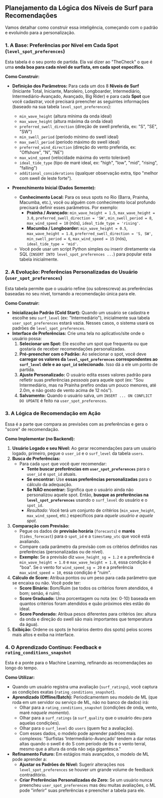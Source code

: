 ## Planejamento da Lógica dos Níveis de Surf para Recomendações

Vamos detalhar como construir essa inteligência, começando com o padrão e evoluindo para a personalização.

### 1. A Base: Preferências por Nível em Cada Spot (`level_spot_preferences`)

Esta tabela é o seu ponto de partida. Ela vai dizer ao "TheCheck" o que é uma **onda boa para cada nível de surfista, em cada spot específico**.

**Como Construir:**

* **Definição dos Parâmetros:** Para cada um dos 8 **Níveis de Surf** (Iniciante Total, Iniciante, Maroleiro, Longboarder, Intermediário, Intermediário-Avançado, Avançado, Big Rider) e para cada **Spot** que você cadastrar, você precisará preencher as seguintes informações (baseado na sua tabela `level_spot_preferences`):
    * `min_wave_height` (altura mínima da onda ideal)
    * `max_wave_height` (altura máxima da onda ideal)
    * `preferred_swell_direction` (direção de swell preferida, ex: "S", "SE", "SW")
    * `min_swell_period` (período mínimo do swell ideal)
    * `max_swell_period` (período máximo do swell ideal)
    * `preferred_wind_direction` (direção do vento preferida, ex: "Offshore", "N", "NE")
    * `max_wind_speed` (velocidade máxima do vento tolerável)
    * `ideal_tide_type` (tipo de maré ideal, ex: "high", "low", "mid", "rising", "falling")
    * `additional_considerations` (qualquer observação extra, tipo "melhor com swell de leste forte").

* **Preenchimento Inicial (Dados Semente):**
    * **Conhecimento Local:** Para os seus spots no Rio (Barra, Prainha, Macumba, etc.), você ou alguém com conhecimento local profundo precisará definir esses parâmetros. Por exemplo:
        * **Prainha / Avançado:** `min_wave_height = 1.5`, `max_wave_height = 3.0`, `preferred_swell_direction = 'SW'`, `min_swell_period = 8`, `max_wind_speed = 10` (nós), `ideal_tide_type = 'rising'`.
        * **Macumba / Longboarder:** `min_wave_height = 0.5`, `max_wave_height = 1.8`, `preferred_swell_direction = 'S, SW'`, `min_swell_period = 6`, `max_wind_speed = 15` (nós), `ideal_tide_type = 'mid'`.
    * Você pode usar um script Python simples ou inserir diretamente via SQL (`INSERT INTO level_spot_preferences ...`) para popular esta tabela inicialmente.

### 2. A Evolução: Preferências Personalizadas do Usuário (`user_spot_preferences`)

Esta tabela permite que o usuário refine (ou sobrescreva) as preferências baseadas no seu nível, tornando a recomendação única para ele.

**Como Construir:**

* **Inicialização Padrão (Cold Start):** Quando um usuário se cadastra e escolhe seu `surf_level` (ex: "Intermediário"), inicialmente sua tabela `user_spot_preferences` estará vazia. Nesses casos, o sistema usará os padrões de `level_spot_preferences`.
* **Interface de Preferências:** Crie uma tela no aplicativo/site onde o usuário possa:
    1.  **Selecionar um Spot:** Ele escolhe um spot que frequenta ou que gostaria de receber recomendações personalizadas.
    2.  **Pré-preencher com o Padrão:** Ao selecionar o spot, você deve **carregar os valores da `level_spot_preferences` correspondentes ao `surf_level` dele e ao `spot_id` selecionado**. Isso dá a ele um ponto de partida.
    3.  **Ajuste Personalizado:** O usuário edita esses valores padrão para refletir suas preferências *pessoais* para aquele spot (ex: "Sou Intermediário, mas na Prainha prefiro ondas um pouco menores, até 2.0m, e não gosto de vento acima de 12 nós").
    4.  **Salvamento:** Quando o usuário salva, um `INSERT ... ON CONFLICT DO UPDATE` é feito na `user_spot_preferences`.

### 3. A Lógica de Recomendação em Ação

Essa é a parte que compara as previsões com as preferências e gera o "score" de recomendação.

**Como Implementar (no Backend):**

1.  **Usuário Logado e seu Nível:** Ao gerar recomendações para um usuário logado, primeiro, pegue o `user_id` e o `surf_level` da tabela `users`.
2.  **Busca de Preferências:**
    * Para cada `spot` que você quer recomendar:
        * **Tente buscar preferências em `user_spot_preferences`** para o `user_id` e `spot_id` atuais.
        * **Se encontrar:** Use **essas preferências personalizadas** para o cálculo da adequação.
        * **Se NÃO encontrar:** Significa que o usuário ainda não personalizou aquele spot. Então, **busque as preferências na `level_spot_preferences`** usando o `surf_level` do usuário e o `spot_id`.
        * *Resultado:* Você terá um conjunto de critérios (`min_wave_height`, `max_wind_speed`, etc.) específicos para *aquele usuário e aquele spot*.
3.  **Comparação com Previsão:**
    * Pegue os dados de **previsão horária** (`forecasts`) e **marés** (`tides_forecast`) para o `spot_id` e a `timestamp_utc` que você está avaliando.
    * Compare cada parâmetro da previsão com os critérios definidos nas preferências (personalizadas ou de nível).
    * **Exemplo:** Se a previsão diz `wave_height_sg = 1.2` e a preferência é `min_wave_height = 1.0` e `max_wave_height = 1.8`, essa condição é "boa". Se o vento for `wind_speed_sg = 20` e a preferência `max_wind_speed = 10`, essa condição é "ruim".
4.  **Cálculo de Score:** Atribua pontos ou um peso para cada parâmetro que se encaixa ou não. Você pode ter:
    * **Score Binário:** Bom/Ruim (se todos os critérios forem atendidos, é bom; senão, é ruim).
    * **Score Graduado:** Uma porcentagem ou nota (ex: 0-10) baseada em quantos critérios foram atendidos e quão próximos eles estão do ideal.
    * **Score Ponderado:** Atribua pesos diferentes para critérios (ex: altura da onda e direção do swell são mais importantes que temperatura da água).
5.  **Exibição:** Ordene os spots (e horários dentro dos spots) pelos scores mais altos e exiba na interface.

### 4. O Aprendizado Contínuo: Feedback e `rating_conditions_snapshot`

Esta é a ponte para o Machine Learning, refinando as recomendações ao longo do tempo.

**Como Utilizar:**

* Quando um usuário registra uma avaliação (`surf_ratings`), você captura as condições exatas (`rating_conditions_snapshot`).
* **Aprendizado (Offline/Batch):** Periodicamentem seu modelo de ML (que roda em um servidor ou serviço de ML, não no banco de dados) irá:
    * Olhar para a `rating_conditions_snapshot` (condições de onda, vento, maré *naquele momento*).
    * Olhar para a `surf_ratings` (a `surf_quality` que o usuário deu para aquelas condições).
    * Olhar para o `surf_level` do `users` (quem fez a avaliação).
    * Com esses dados, o modelo pode aprender padrões mais complexos: "Surfistas 'Intermediário-Avançado' tendem a dar notas altas quando o swell é do S com período de 9s e o vento terral, mesmo que a altura da onda não seja gigantesca."
* **Refinamento Futuro:** Em estágios mais avançados, o modelo de ML pode aprender a:
    * **Ajustar os Padrões de Nível:** Sugerir alterações nos `level_spot_preferences` se houver um grande volume de feedback contraditório.
    * **Criar Preferências Personalizadas do Zero:** Se um usuário nunca preencheu `user_spot_preferences` mas deu muitas avaliações, o ML pode "inferir" suas preferências e preencher a tabela para ele.
